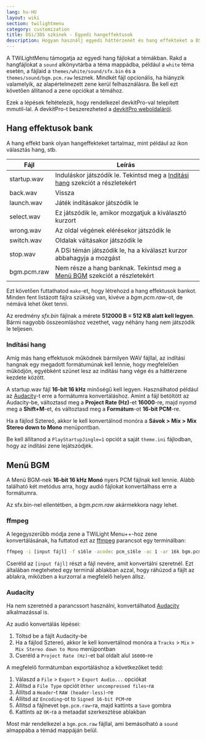 ```yaml
---
lang: hu-HU
layout: wiki
section: twilightmenu
category: customization
title: DSi/3DS szkinek - Egyedi hangeffektusok
description: Hogyan használj egyedi háttérzenét és hang effekteket a DSi és 3DS szkinekben a TWiLight Menu++-ban
---
```


A TWiLightMenu támogatja az egyedi hang fájlokat a témákban. Rakd a hangfájlokat a `sound` alkönyvtárba a téma mappádba, például a `white` téma esetén, a fájlaid a `themes/white/sound/sfx.bin` és a `themes/sound/bgm.pcm.raw` lesznek. Mindkét fájl opcionális, ha hiányzik valamelyik, az alapértelmezett zene kerül felhasználásra. Be kell ezt követően állítanod a zene opciókat a témához.

Ezek a lépések feltételezik, hogy rendelkezel devkitPro-val telepített mmutil-lal. A devkitPro-t beszerezheted a [devkitPro weboldaláról](https://devkitpro.org/wiki/Getting_Started).

## Hang effektusok bank
A hang effekt bank olyan hangeffekteket tartalmaz, mint például az ikon választás hang, stb.

| Fájl        | Leírás                                                                                          |
| ----------- | ----------------------------------------------------------------------------------------------- |
| startup.wav | Induláskor játszódik le. Tekintsd meg a [Indítási hang](#startup-sound) szekciót a részletekért |
| back.wav    | Vissza                                                                                          |
| launch.wav  | Játék indításakor játszódik le                                                                  |
| select.wav  | Ez játszódik le, amikor mozgatjuk a kiválasztó kurzort                                          |
| wrong.wav   | Az oldal végének elérésekor játszódik le                                                        |
| switch.wav  | Oldalak váltásakor játszódik le                                                                 |
| stop.wav    | A DSi témán játszódik le, ha a kiválaszt kurzor abbahagyja a mozgást                            |
| bgm.pcm.raw | Nem része a hang banknak. Tekintsd meg a [Menü BGM](#menu-bgm) szekciót a részletekért          |

Ezt követően futtathatod `make`-et, hogy létrehozd a hang effektusok bankot. Minden fent listázott fájlra szükség van, kivéve a *bgm.pcm.raw*-ot, de némává lehet őket tenni.

Az eredmény *sfx.bin* fájlnak a mérete **512000 B = 512 KB alatt kell legyen**. Bármi nagyobb összeomláshoz vezethet, vagy néhány hang nem játszódik le teljesen.

### Indítási hang
Amíg más hang effektusok működnek bármilyen WAV fájllal, az indítási hangnak egy megadott formátumúnak kell lennie, hogy megfelelően működjön, egyébként szünet lesz az indítási hang vége és a háttérzene kezdete között.

A startup.wav fájl **16-bit 16 kHz** minőségű kell legyen. Használhatod például az [Audacity](https://www.audacityteam.org/download/)-t erre a formátumra konvertáláshoz. Amint a fájl betöltött az Audacity-be, változtasd meg a **Project Rate (Hz)**-et **16000**-re, majd nyomd meg a **Shift+M**-et, és változtasd meg a **Formátum**-ot **16-bit PCM**-re.

Ha a fájlod Sztereó, akkor le kell konvertálnod monóra a **Sávok > Mix > Mix Stereo down to Mono** menüpontban.

Be kell állítanod a `PlayStartupJingle=1` opciót a saját `theme.ini` fájlodban, hogy az indítási zene lejátszódjék.


## Menü BGM
A Menü BGM-nek **16-bit 16 kHz Monó** nyers PCM fájlnak kell lennie. Alább található két metódus arra, hogy audió fájlokat konvertálhass erre a formátumra.

Az sfx.bin-nel ellentétben, a *bgm.pcm.raw* akármekkora nagy lehet.

### ffmpeg
A legegyszerűbb módja zene a TWiLight Menu++-hoz zene konvertálásának, ha futtatod ezt az [ffmpeg](https://ffmpeg.org) parancsot egy terminálban:

```bash
ffmpeg -i [input fájl] -f s16le -acodec pcm_s16le -ac 1 -ar 16k bgm.pcm.raw
```

Cseréld az `[input fájl]` részt a fájl nevére, amit konvertálni szeretnél. Ezt általában megteheted egy terminál ablakban azzal, hogy ráhúzod a fájlt az ablakra, miközben a kurzorral a megfelelő helyen állsz.

### Audacity
Ha nem szeretnéd a parancssort használni, konvertálhatod [Audacity](https://www.audacityteam.org/download/) alkalmazással is.

Az audió konvertálás lépései:
1. Töltsd be a fájlt Audacity-be
1. Ha a fájlod Sztereó, akkor le kell konvertálnod monóra a `Tracks` > `Mix` > `Mix Stereo down to Mono` menüpontban
1. Cseréld a `Project Rate (Hz)`-et bal oldalt alul `16000`-re

A megfelelő formátumban exportáláshoz a következőket tedd:
1. Válaszd a `File` > `Export` > `Export Audio...` opciókat
1. Állítsd a `File Type` opciót `Other uncompressed files`-ra
1. Állítsd a `Header`-t `RAW (header-less)`-re
1. Állítsd az `Encoding`-ot to `Signed 16-bit PCM`-re
1. Állítsd a fájlnevet `bgm.pcm.raw`-ra, majd kattints a `Save` gombra
1. Kattints az `OK`-ra a metaadat szerkesztése ablakban

Most már rendelkezel a `bgm.pcm.raw` fájllal, ami bemásolható a `sound` almappába a témád mappáján belül.

